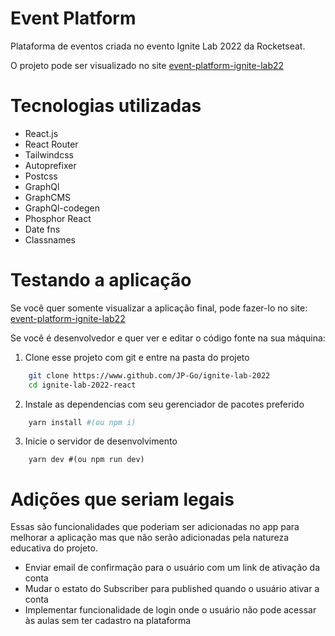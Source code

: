 # Event Platform

Plataforma de eventos criada no evento Ignite Lab 2022 da Rocketseat.

O projeto pode ser visualizado no site [event-platform-ignite-lab22](https://event-platform-ignite-lab22.vercel.app/)

# Tecnologias utilizadas

- React.js
- React Router
- Tailwindcss
- Autoprefixer
- Postcss
- GraphQl
- GraphCMS
- GraphQl-codegen
- Phosphor React
- Date fns
- Classnames

# Testando a aplicação

Se você quer somente visualizar a aplicação final, pode fazer-lo no site:
[event-platform-ignite-lab22](https://event-platform-ignite-lab22.vercel.app/)

Se você é desenvolvedor e quer ver e editar o código fonte na sua máquina:

1. Clone esse projeto com git e entre na pasta do projeto

```bash
	git clone https://www.github.com/JP-Go/ignite-lab-2022
	cd ignite-lab-2022-react
```

2. Instale as dependencias com seu gerenciador de pacotes preferido

```bash
	yarn install #(ou npm i)
```

3. Inicie o servidor de desenvolvimento

```
	yarn dev #(ou npm run dev)
```

# Adições que seriam legais

Essas são funcionalidades que poderiam ser adicionadas no app para melhorar a
aplicação mas que não serão adicionadas pela natureza educativa do projeto.

- Enviar email de confirmação para o usuário com um link de ativação da conta
- Mudar o estato do Subscriber para published quando o usuário ativar a conta
- Implementar funcionalidade de login onde o usuário não pode acessar às aulas
  sem ter cadastro na plataforma
